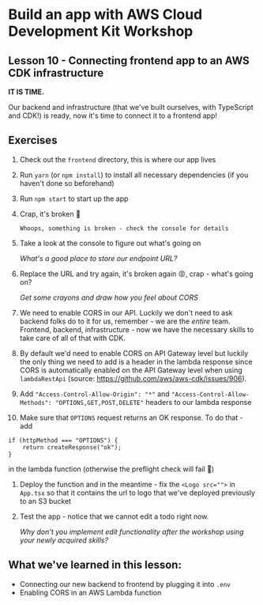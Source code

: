 # Build an app with AWS Cloud Development Kit Workshop

## Lesson 10 - Connecting frontend app to an AWS CDK infrastructure

**IT IS TIME.**

Our backend and infrastructure (that we've built ourselves, with TypeScript and CDK!) is ready, now it's time to connect it to a frontend app!

[](https://cultofthepartyparrot.com/parrots/hd/discoparrot.gif)

## Exercises

1. Check out the `frontend` directory, this is where our app lives
1. Run `yarn` (or `npm install`) to install all necessary dependencies (if you haven't done so beforehand)
1. Run `npm start` to start up the app
1. Crap, it's broken 🤕

   `Whoops, something is broken - check the console for details`

1. Take a look at the console to figure out what's going on

   _What's a good place to store our endpoint URL?_

1. Replace the URL and try again, it's broken again 😡, crap - what's going on?

   _Get some crayons and draw how you feel about CORS_

1. We need to enable CORS in our API. Luckily we don't need to ask backend folks do to it for us, remember - we are the _entire_ team. Frontend, backend, infrastructure - now we have the necessary skills to take care of all of that with CDK.

1. By default we'd need to enable CORS on API Gateway level but luckily the only thing we need to add is a header in the lambda response since CORS is automatically enabled on the API Gateway level when using `lambdaRestApi` (source: https://github.com/aws/aws-cdk/issues/906).

1. Add `"Access-Control-Allow-Origin": "*"` and `"Access-Control-Allow-Methods": "OPTIONS,GET,POST,DELETE"` headers to our lambda response

1. Make sure that `OPTIONS` request returns an OK response. To do that - add

```
if (httpMethod === "OPTIONS") {
    return createResponse("ok");
}
```

in the lambda function (otherwise the preflight check will fail 🤕)

1. Deploy the function and in the meantime - fix the `<Logo src="">` in `App.tsx` so that it contains the url to logo that we've deployed previously to an S3 bucket

1. Test the app - notice that we cannot edit a todo right now.

   _Why don't you implement edit functionality after the workshop using your newly acquired skills?_

## What we've learned in this lesson:

- Connecting our new backend to frontend by plugging it into `.env`
- Enabling CORS in an AWS Lambda function
